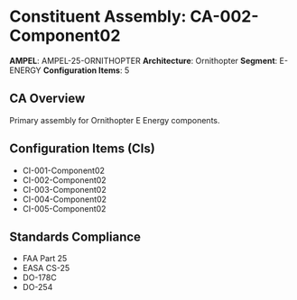 # Constituent Assembly: CA-002-Component02

**AMPEL**: AMPEL-25-ORNITHOPTER
**Architecture**: Ornithopter
**Segment**: E-ENERGY
**Configuration Items**: 5

## CA Overview
Primary assembly for Ornithopter E Energy components.

## Configuration Items (CIs)
- CI-001-Component02
- CI-002-Component02
- CI-003-Component02
- CI-004-Component02
- CI-005-Component02

## Standards Compliance
- FAA Part 25
- EASA CS-25
- DO-178C
- DO-254
